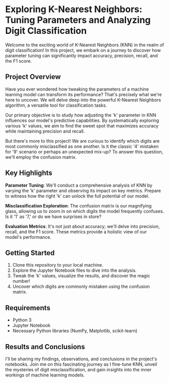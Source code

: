 # Exploring K-Nearest Neighbors: Tuning Parameters and Analyzing Digit Classification

Welcome to the exciting world of K-Nearest Neighbors (KNN) in the realm of digit classification! In this project, we embark on a journey to discover how parameter tuning can significantly impact accuracy, precision, recall, and the F1 score.

## Project Overview

Have you ever wondered how tweaking the parameters of a machine learning model can transform its performance? That's precisely what we're here to uncover. We will delve deep into the powerful K-Nearest Neighbors algorithm, a versatile tool for classification tasks.

Our primary objective is to study how adjusting the 'k' parameter in KNN influences our model's predictive capabilities. By systematically exploring various 'k' values, we aim to find the sweet spot that maximizes accuracy while maintaining precision and recall.

But there's more to this project! We are curious to identify which digits are most commonly misclassified as one another. Is it the classic '4' mistaken for '9' scenario or perhaps an unexpected mix-up? To answer this question, we'll employ the confusion matrix.

## Key Highlights

**Parameter Tuning**: We'll conduct a comprehensive analysis of KNN by varying the 'k' parameter and observing its impact on key metrics. Prepare to witness how the right 'k' can unlock the full potential of our model.

**Misclassification Exploration**: The confusion matrix is our magnifying glass, allowing us to zoom in on which digits the model frequently confuses. Is it '1' as '7,' or do we have surprises in store?

**Evaluation Metrics**: It's not just about accuracy; we'll delve into precision, recall, and the F1 score. These metrics provide a holistic view of our model's performance.

## Getting Started

1. Clone this repository to your local machine.
2. Explore the Jupyter Notebook files to dive into the analysis.
3. Tweak the 'k' values, visualize the results, and discover the magic number!
4. Uncover which digits are commonly mistaken using the confusion matrix.

## Requirements

- Python 3
- Jupyter Notebook
- Necessary Python libraries (NumPy, Matplotlib, scikit-learn)

## Results and Conclusions

I'll be sharing my findings, observations, and conclusions in the project's notebooks. Join me on this fascinating journey as I fine-tune KNN, unveil the mysteries of digit misclassification, and gain insights into the inner workings of machine learning models.
